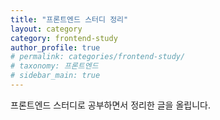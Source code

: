 ```yaml
---
title: "프론트엔드 스터디 정리"
layout: category
category: frontend-study
author_profile: true
# permalink: categories/frontend-study/
# taxonomy: 프론트엔드
# sidebar_main: true
---
```


프론트엔드 스터디로 공부하면서 정리한 글을 올립니다.
